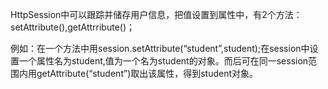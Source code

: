 HttpSession中可以跟踪并储存用户信息，把值设置到属性中，有2个方法：setAttribute(),getAttrribute()；
例如：在一个方法中用session.setAttribute(“student”,student);在session中设置一个属性名为student,值为一个名为student的对象。而后可在同一session范围内用getAttribute(“student”)取出该属性，得到student对象。